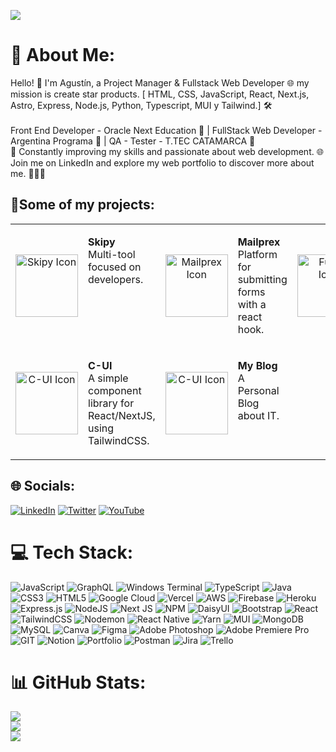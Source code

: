 [![](https://visitcount.itsvg.in/api?id=nitdraig&label=Profile%20Views&color=12&pretty=false)](https://visitcount.itsvg.in)
# 💫 About Me:
Hello! 👋 I'm Agustín, a Project Manager & Fullstack Web Developer 🌐 my mission is create star products. [ HTML, CSS, JavaScript, React, Next.js, Astro, Express, Node.js, Python, Typescript, MUI y Tailwind.] 🛠️<br>  <br> Front End Developer - Oracle Next Education 🍊 | FullStack Web Developer - Argentina Programa 💼 | QA - Tester - T.TEC CATAMARCA 🥚<br>🌟 Constantly improving my skills and passionate about web development. 🌐
<br>Join me on LinkedIn and explore my web portfolio to discover more about me. 🚀🌟📝

## 📌Some of my projects:
<table>
  <tr>
    <td style="text-align: center;">
      <a href="https://skipy.top">
        <img src="https://res.cloudinary.com/draig/image/upload/v1718659648/Skipy/dd2xu82at8rf5on5gfym.png" alt="Skipy Icon" width="100">
      </a>
    </td>
    <td style="vertical-align: top;">
      <p><strong>Skipy</strong><br>Multi-tool focused on developers.</p>
    </td>
    <td style="text-align: center;">
      <a href="https://mailprex.top">
        <img src="https://res.cloudinary.com/draig/image/upload/v1717633081/mailprex/iwzlpdbt3uclxt5mwll3.png" alt="Mailprex Icon" width="100">
      </a>
    </td>
    <td style="vertical-align: top;">
      <p><strong>Mailprex</strong><br>Platform for submitting forms with a react hook.</p>
    </td>
    <td style="text-align: center;">
      <a href="https://fuddy.click">
        <img src="https://res.cloudinary.com/draig/image/upload/v1694804873/fuddy/x3c0jyse51halioek934.png" alt="Fuddy Icon" width="100">
      </a>
    </td>
    <td style="vertical-align: top;">
      <p><strong>Fuddy</strong><br>Healthy Recipe Recommendations WebApp with AI.</p>
    </td>
    
  </tr>
  <tr>
     <td style="text-align: center;">
      <a href="https://c-ui.agustin.top">
        <img src="https://c-ui.agustin.top/logo.png" alt="C-UI Icon" width="100">
      </a>
    </td>
    <td style="vertical-align: top;">
      <p><strong>C-UI</strong><br>A simple component library for React/NextJS, using TailwindCSS.</p>
    </td>
 <td style="text-align: center;">
      <a href="https://en.blog.agustin.top">
        <img src="https://res.cloudinary.com/draig/image/upload/v1721879796/portolio-personal/icqgvg2j7br8opbasotz.png" alt="C-UI Icon" width="100">
      </a>
    </td>
    <td style="vertical-align: top;">
      <p><strong>My Blog</strong><br>A Personal Blog about IT.</p>
    </td>
    </tr>
</table>



## 🌐 Socials:
[![LinkedIn](https://img.shields.io/badge/LinkedIn-%230077B5.svg?logo=linkedin&logoColor=white)](https://linkedin.com/in/avellaneda-agustín-tns/) [![Twitter](https://img.shields.io/badge/Twitter-%231DA1F2.svg?logo=Twitter&logoColor=white)](https://twitter.com/nitdraig) [![YouTube](https://img.shields.io/badge/YouTube-%23FF0000.svg?logo=YouTube&logoColor=white)](https://www.youtube.com/@draig_dev) 



# 💻 Tech Stack:
![JavaScript](https://img.shields.io/badge/javascript-%23323330.svg?style=plastic&logo=javascript&logoColor=%23F7DF1E) ![GraphQL](https://img.shields.io/badge/-GraphQL-E10098?style=plastic&logo=graphql&logoColor=white) ![Windows Terminal](https://img.shields.io/badge/Windows%20Terminal-%234D4D4D.svg?style=plastic&logo=windows-terminal&logoColor=white) ![TypeScript](https://img.shields.io/badge/typescript-%23007ACC.svg?style=plastic&logo=typescript&logoColor=white) ![Java](https://img.shields.io/badge/java-%23ED8B00.svg?style=plastic&logo=openjdk&logoColor=white) ![CSS3](https://img.shields.io/badge/css3-%231572B6.svg?style=plastic&logo=css3&logoColor=white) ![HTML5](https://img.shields.io/badge/html5-%23E34F26.svg?style=plastic&logo=html5&logoColor=white) ![Google Cloud](https://img.shields.io/badge/GoogleCloud-%234285F4.svg?style=plastic&logo=google-cloud&logoColor=white) ![Vercel](https://img.shields.io/badge/vercel-%23000000.svg?style=plastic&logo=vercel&logoColor=white) ![AWS](https://img.shields.io/badge/AWS-%23FF9900.svg?style=plastic&logo=amazon-aws&logoColor=white) ![Firebase](https://img.shields.io/badge/firebase-%23039BE5.svg?style=plastic&logo=firebase) ![Heroku](https://img.shields.io/badge/heroku-%23430098.svg?style=plastic&logo=heroku&logoColor=white) ![Express.js](https://img.shields.io/badge/express.js-%23404d59.svg?style=plastic&logo=express&logoColor=%2361DAFB) ![NodeJS](https://img.shields.io/badge/node.js-6DA55F?style=plastic&logo=node.js&logoColor=white) ![Next JS](https://img.shields.io/badge/Next-black?style=plastic&logo=next.js&logoColor=white) ![NPM](https://img.shields.io/badge/NPM-%23CB3837.svg?style=plastic&logo=npm&logoColor=white) ![DaisyUI](https://img.shields.io/badge/daisyui-5A0EF8?style=plastic&logo=daisyui&logoColor=white) ![Bootstrap](https://img.shields.io/badge/bootstrap-%238511FA.svg?style=plastic&logo=bootstrap&logoColor=white) ![React](https://img.shields.io/badge/react-%2320232a.svg?style=plastic&logo=react&logoColor=%2361DAFB) ![TailwindCSS](https://img.shields.io/badge/tailwindcss-%2338B2AC.svg?style=plastic&logo=tailwind-css&logoColor=white) ![Nodemon](https://img.shields.io/badge/NODEMON-%23323330.svg?style=plastic&logo=nodemon&logoColor=%BBDEAD) ![React Native](https://img.shields.io/badge/react_native-%2320232a.svg?style=plastic&logo=react&logoColor=%2361DAFB) ![Yarn](https://img.shields.io/badge/yarn-%232C8EBB.svg?style=plastic&logo=yarn&logoColor=white) ![MUI](https://img.shields.io/badge/MUI-%230081CB.svg?style=plastic&logo=mui&logoColor=white) ![MongoDB](https://img.shields.io/badge/MongoDB-%234ea94b.svg?style=plastic&logo=mongodb&logoColor=white) ![MySQL](https://img.shields.io/badge/mysql-%2300000f.svg?style=plastic&logo=mysql&logoColor=white) ![Canva](https://img.shields.io/badge/Canva-%2300C4CC.svg?style=plastic&logo=Canva&logoColor=white) ![Figma](https://img.shields.io/badge/figma-%23F24E1E.svg?style=plastic&logo=figma&logoColor=white) ![Adobe Photoshop](https://img.shields.io/badge/adobe%20photoshop-%2331A8FF.svg?style=plastic&logo=adobe%20photoshop&logoColor=white) ![Adobe Premiere Pro](https://img.shields.io/badge/Adobe%20Premiere%20Pro-9999FF.svg?style=plastic&logo=Adobe%20Premiere%20Pro&logoColor=white) ![GIT](https://img.shields.io/badge/Git-fc6d26?style=plastic&logo=git&logoColor=white) ![Notion](https://img.shields.io/badge/Notion-%23000000.svg?style=plastic&logo=notion&logoColor=white) ![Portfolio](https://img.shields.io/badge/Portfolio-%23000000.svg?style=plastic&logo=firefox&logoColor=#FF7139) ![Postman](https://img.shields.io/badge/Postman-FF6C37?style=plastic&logo=postman&logoColor=white) ![Jira](https://img.shields.io/badge/jira-%230A0FFF.svg?style=plastic&logo=jira&logoColor=white) ![Trello](https://img.shields.io/badge/Trello-%23026AA7.svg?style=plastic&logo=Trello&logoColor=white)
# 📊 GitHub Stats:

![](https://github-readme-stats.vercel.app/api?username=nitdraig&theme=react&hide_border=false&include_all_commits=false&count_private=false)<br/>
![](https://github-readme-streak-stats.herokuapp.com/?user=nitdraig&theme=react&hide_border=false)<br/>
![](https://github-readme-stats.vercel.app/api/top-langs/?username=nitdraig&theme=react&hide_border=false&include_all_commits=false&count_private=false&layout=compact)


<!-- BLOG-POSTS-START -->
<!-- BLOG-POSTS-END -->

<!-- Proudly created with GPRM ( https://gprm.itsvg.in ) -->
